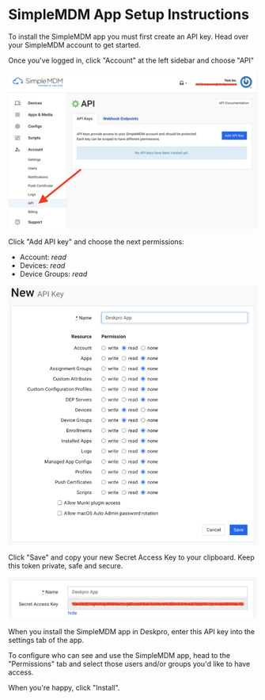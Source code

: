 SimpleMDM App Setup Instructions
===

To install the SimpleMDM app you must first create an API key. Head over your SimpleMDM account to get started.

Once you've logged in, click "Account" at the left sidebar and choose "API"

[![](/docs/assets/setup/simple-mdm-setup-01.png)](/docs/assets/setup/simple-mdm-setup-01.png)

Click "Add API key" and choose the next permissions:

* Account: *read*
* Devices: *read*
* Device Groups: *read*

[![](/docs/assets/setup/simple-mdm-setup-02.png)](/docs/assets/setup/simple-mdm-setup-02.png)

Click "Save" and copy your new Secret Access Key to your clipboard. Keep this token private, safe and secure.

[![](/docs/assets/setup/simple-mdm-setup-03.png)](/docs/assets/setup/simple-mdm-setup-03.png)

When you install the SimpleMDM app in Deskpro, enter this API key into the settings tab of the app.

To configure who can see and use the SimpleMDM app, head to the "Permissions" tab and select those users and/or groups you'd like to have access.

When you're happy, click "Install".

